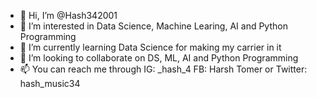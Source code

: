 - 👋 Hi, I’m @Hash342001
- 👀 I’m interested in Data Science, Machine Learing, AI and Python Programming
- 🌱 I’m currently learning Data Science for making my carrier in it
- 💞️ I’m looking to collaborate on DS, ML, AI and Python Programming
- 📫 You can reach me through IG: _hash_4 FB: Harsh Tomer or Twitter: hash_music34

<!---
Hash342001/Hash342001 is a ✨ special ✨ repository because its `README.md` (this file) appears on your GitHub profile.
You can click the Preview link to take a look at your changes.
--->
